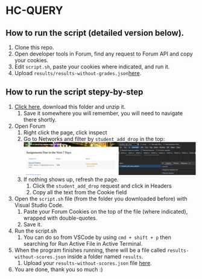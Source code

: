 # HC-QUERY

## How to run the script (detailed version below). 
1. Clone this repo. 
1. Open developer tools in Forum, find any request to Forum API and copy your cookies. 
1. Edit `script.sh`, paste your cookies where indicated, and run it. 
1. Upload `results/results-without-grades.json`[here](https://forms.gle/WpqygtFy8QxVWau6A). 

## How to run the script stepy-by-step
1. [Click here](https://github.com/thomaslinck/hc-query/archive/refs/heads/main.zip), download this folder and unzip it. 
    1. Save it somewhere you will remember, you will need to navigate there shortly. 
1. Open Forum 
    1. Right click the page, click inspect 
    1. Go to Networks and filter by `student_add_drop` in the top: 
    ![Alt text](img/forum.png)
    1. If nothing shows up, refresh the page. 
        1. Click the `student_add_drop` request and click in Headers
        1. Copy all the text from the Cookie field
1. Open the `script.sh` file (from the folder you downloaded before) with Visual Studio Code. 
    1. Paste your Forum Cookies on the top of the file (where indicated), wrapped with double-quotes. 
    1. Save it. 
1. Run the script.sh 
    1. You can do so from VSCode by using `cmd + shift + p` then searching for Run Active File in Active  Terminal. 
1. When the program finishes running, there will be a file called `results-without-scores.json` inside a folder named `results`. 
    1. Upload your `results-without-scores.json` file [here](https://forms.gle/WpqygtFy8QxVWau6A). 
1. You are done, thank you so much :) 